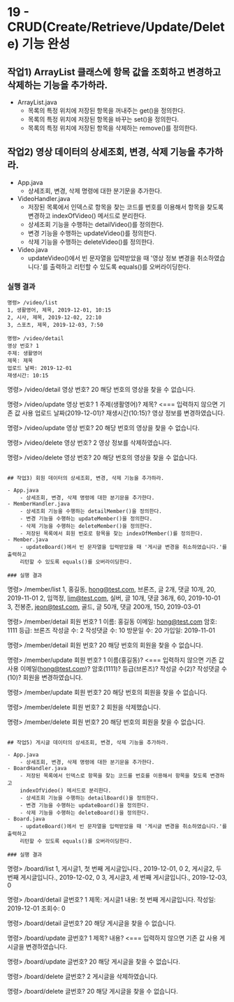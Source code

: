 # 19 - CRUD(Create/Retrieve/Update/Delete) 기능 완성

## 작업1) ArrayList 클래스에 항목 값을 조회하고 변경하고 삭제하는 기능을 추가하라.

- ArrayList.java
  - 목록의 특정 위치에 저장된 항목을 꺼내주는 get()을 정의한다.
  - 목록의 특정 위치에 저장된 항목을 바꾸는 set()을 정의한다.
  - 목록의 특정 위치에 저장된 항목을 삭제하는 remove()를 정의한다.

## 작업2) 영상 데이터의 상세조회, 변경, 삭제 기능을 추가하라.

- App.java
  - 상세조회, 변경, 삭제 명령에 대한 분기문을 추가한다.
- VideoHandler.java 
  - 저장된 목록에서 인덱스로 항목을 찾는 코드를 번호를 이용해서 항목을 찾도록 변경하고
    indexOfVideo() 메서드로 분리한다.
  - 상세조회 기능을 수행하는 detailVideo()를 정의한다.
  - 변경 기능을 수행하는 updateVideo()를 정의한다.
  - 삭제 기능을 수행하는 deleteVideo()를 정의한다.
- Video.java
  - updateVideo()에서 빈 문자열을 입력받았을 때 '영상 정보 변경을 취소하였습니다.'를 출력하고
    리턴할 수 있도록 equals()를 오버라이딩한다.

### 실행 결과

```
명령> /video/list
1, 생활영어, 제목, 2019-12-01, 10:15
2, 시사, 제목, 2019-12-02, 22:10
3, 스포츠, 제목, 2019-12-03, 7:50

명령> /video/detail
영상 번호? 1
주제: 생활영어
제목: 제목
업로드 날짜: 2019-12-01
재생시간: 10:15
```

명령> /video/detail
영상 번호? 20
해당 번호의 영상을 찾을 수 없습니다.

명령> /video/update
영상 번호? 1
주제(생활영어)? 
제목?  <=== 입력하지 않으면 기존 값 사용
업로드 날짜(2019-12-01)?
재생시간(10:15)?
영상 정보를 변경하였습니다.

명령> /video/update
영상 번호? 20
해당 번호의 영상을 찾을 수 없습니다.

명령> /video/delete
영상 번호? 2
영상 정보를 삭제하였습니다.

명령> /video/delete
영상 번호? 20
해당 번호의 영상을 찾을 수 없습니다.
```

## 작업3) 회원 데이터의 상세조회, 변경, 삭제 기능을 추가하라.

- App.java
    - 상세조회, 변경, 삭제 명령에 대한 분기문을 추가한다.
- MemberHandler.java
    - 상세조회 기능을 수행하는 detailMember()을 정의한다.
    - 변경 기능을 수행하는 updateMember()을 정의한다.
    - 삭제 기능을 수행하는 deleteMember()을 정의한다.
    - 저장된 목록에서 회원 번호로 항목을 찾는 indexOfMember()를 정의한다.
- Member.java
    - updateBoard()에서 빈 문자열을 입력받았을 때 '게시글 변경을 취소하였습니다.'를 출력하고
    리턴할 수 있도록 equals()를 오버라이딩한다.

### 실행 결과

```
명령> /member/list
1, 홍길동, hong@test.com, 브론즈, 글 2개, 댓글 10개, 20, 2019-11-01
2, 임꺽정, lim@test.com, 실버, 글 10개, 댓글 36개, 60, 2019-10-01
3, 전봉준, jeon@test.com, 골드, 글 50개, 댓글 200개, 150, 2019-03-01

명령> /member/detail
회원 번호? 1
이름: 홍길동
이메일: hong@test.com
암호: 1111
등급: 브론즈
작성글 수: 2
작성댓글 수: 10
방문일 수: 20
가입일: 2019-11-01

명령> /member/detail
회원 번호? 20
해당 번호의 회원을 찾을 수 없습니다.

명령> /member/update
회원 번호? 1
이름(홍길동)?     <=== 입력하지 않으면 기존 값 사용
이메일(hong@test.com)?
암호(1111)?
등급(브론즈)?
작성글 수(2)?
작성댓글 수(10)?
회원을 변경하였습니다.

명령> /member/update
회원 번호? 20
해당 번호의 회원을 찾을 수 없습니다.

명령> /member/delete
회원 번호? 2
회원을 삭제했습니다.

명령> /member/delete
회원 번호? 20
해당 번호의 회원을 찾을 수 없습니다.
```

## 작업5) 게시글 데이터의 상세조회, 변경, 삭제 기능을 추가하라.

- App.java
    - 상세조회, 변경, 삭제 명령에 대한 분기문을 추가한다.
- BoardHandler.java
    - 저장된 목록에서 인덱스로 항목을 찾는 코드를 번호를 이용해서 항목을 찾도록 변경하고
    indexOfVideo() 메서드로 분리한다.
    - 상세조회 기능을 수행하는 detailBoard()을 정의한다.
    - 변경 기능을 수행하는 updateBoard()을 정의한다.
    - 삭제 기능을 수행하는 deleteBoard()을 정의한다.
- Board.java
    - updateBoard()에서 빈 문자열을 입력받았을 때 '게시글 변경을 취소하였습니다.'를 출력하고
    리턴할 수 있도록 equals()를 오버라이딩한다.

### 실행 결과

```
명령> /board/list
1, 게시글1, 첫 번째 게시글입니다., 2019-12-01, 0
2, 게시글2, 두 번째 게시글입니다., 2019-12-02, 0
3, 게시글3, 세 번째 게시글입니다., 2019-12-03, 0

명령> /board/detail
글번호? 1
제목: 게시글1
내용: 첫 번째 게시글입니다.
작성일: 2019-12-01
조회수: 0

명령> /board/detail
글번호? 20
해당 게시글을 찾을 수 없습니다.

명령> /board/update
글번호? 1
제목?
내용?      <=== 입력하지 않으면 기존 값 사용
게시글을 변경하였습니다.

명령> /board/update
글번호? 20
해당 게시글을 찾을 수 없습니다.

명령> /board/delete
글번호? 2
게시글을 삭제하였습니다.

명령> /board/delete
글번호? 20
해당 게시글을 찾을 수 없습니다.
```